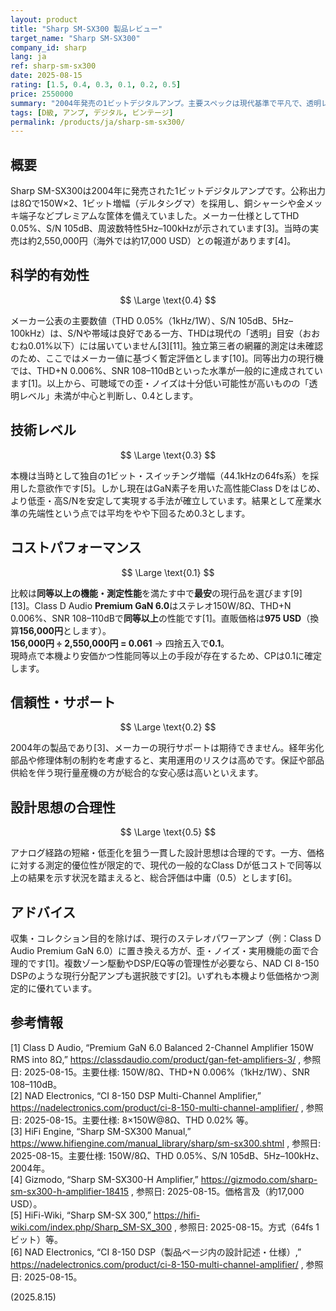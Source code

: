 ```yaml
---
layout: product
title: "Sharp SM-SX300 製品レビュー"
target_name: "Sharp SM-SX300"
company_id: sharp
lang: ja
ref: sharp-sm-sx300
date: 2025-08-15
rating: [1.5, 0.4, 0.3, 0.1, 0.2, 0.5]
price: 2550000
summary: "2004年発売の1ビットデジタルアンプ。主要スペックは現代基準で平凡で、透明レベルに届かず、コストパフォーマンスは極めて低いです"
tags: [D級, アンプ, デジタル, ビンテージ]
permalink: /products/ja/sharp-sm-sx300/
---
```

## 概要

Sharp SM-SX300は2004年に発売された1ビットデジタルアンプです。公称出力は8Ωで150W×2、1ビット増幅（デルタシグマ）を採用し、銅シャーシや金メッキ端子などプレミアムな筐体を備えていました。メーカー仕様としてTHD 0.05%、S/N 105dB、周波数特性5Hz–100kHzが示されています[3]。当時の実売は約2,550,000円（海外では約17,000 USD）との報道があります[4]。

## 科学的有効性

$$ \Large \text{0.4} $$

メーカー公表の主要数値（THD 0.05%（1kHz/1W）、S/N 105dB、5Hz–100kHz）は、S/Nや帯域は良好である一方、THDは現代の「透明」目安（おおむね0.01%以下）には届いていません[3][11]。独立第三者の網羅的測定は未確認のため、ここではメーカー値に基づく暫定評価とします[10]。同等出力の現行機では、THD+N 0.006%、SNR 108–110dBといった水準が一般的に達成されています[1]。以上から、可聴域での歪・ノイズは十分低い可能性が高いものの「透明レベル」未満が中心と判断し、0.4とします。

## 技術レベル

$$ \Large \text{0.3} $$

本機は当時として独自の1ビット・スイッチング増幅（44.1kHzの64fs系）を採用した意欲作です[5]。しかし現在はGaN素子を用いた高性能Class Dをはじめ、より低歪・高S/Nを安定して実現する手法が確立しています。結果として産業水準の先端性という点では平均をやや下回るため0.3とします。

## コストパフォーマンス

$$ \Large \text{0.1} $$

比較は**同等以上の機能・測定性能**を満たす中で**最安**の現行品を選びます[9][13]。Class D Audio **Premium GaN 6.0**はステレオ150W/8Ω、THD+N 0.006%、SNR 108–110dBで**同等以上**の性能です[1]。直販価格は**975 USD**（換算**156,000円**とします）。  
**156,000円 ÷ 2,550,000円 = 0.061** → 四捨五入で**0.1**。  
現時点で本機より安価かつ性能同等以上の手段が存在するため、CPは0.1に確定します。

## 信頼性・サポート

$$ \Large \text{0.2} $$

2004年の製品であり[3]、メーカーの現行サポートは期待できません。経年劣化部品や修理体制の制約を考慮すると、実用運用のリスクは高めです。保証や部品供給を伴う現行量産機の方が総合的な安心感は高いといえます。

## 設計思想の合理性

$$ \Large \text{0.5} $$

アナログ経路の短縮・低歪化を狙う一貫した設計思想は合理的です。一方、価格に対する測定的優位性が限定的で、現代の一般的なClass Dが低コストで同等以上の結果を示す状況を踏まえると、総合評価は中庸（0.5）とします[6]。

## アドバイス

収集・コレクション目的を除けば、現行のステレオパワーアンプ（例：Class D Audio Premium GaN 6.0）に置き換える方が、歪・ノイズ・実用機能の面で合理的です[1]。複数ゾーン駆動やDSP/EQ等の管理性が必要なら、NAD CI 8-150 DSPのような現行分配アンプも選択肢です[2]。いずれも本機より低価格かつ測定的に優れています。

## 参考情報

[1] Class D Audio, “Premium GaN 6.0 Balanced 2-Channel Amplifier 150W RMS into 8Ω,” https://classdaudio.com/product/gan-fet-amplifiers-3/ , 参照日: 2025-08-15。主要仕様: 150W/8Ω、THD+N 0.006%（1kHz/1W）、SNR 108–110dB。  
[2] NAD Electronics, “CI 8-150 DSP Multi-Channel Amplifier,” https://nadelectronics.com/product/ci-8-150-multi-channel-amplifier/ , 参照日: 2025-08-15。主要仕様: 8×150W@8Ω、THD 0.02% 等。  
[3] HiFi Engine, “Sharp SM-SX300 Manual,” https://www.hifiengine.com/manual_library/sharp/sm-sx300.shtml , 参照日: 2025-08-15。主要仕様: 150W/8Ω、THD 0.05%、S/N 105dB、5Hz–100kHz、2004年。  
[4] Gizmodo, “Sharp SM-SX300-H Amplifier,” https://gizmodo.com/sharp-sm-sx300-h-amplifier-18415 , 参照日: 2025-08-15。価格言及（約17,000 USD）。  
[5] HiFi-Wiki, “Sharp SM-SX 300,” https://hifi-wiki.com/index.php/Sharp_SM-SX_300 , 参照日: 2025-08-15。方式（64fs 1ビット）等。  
[6] NAD Electronics, “CI 8-150 DSP（製品ページ内の設計記述・仕様）,” https://nadelectronics.com/product/ci-8-150-multi-channel-amplifier/ , 参照日: 2025-08-15。

(2025.8.15)


